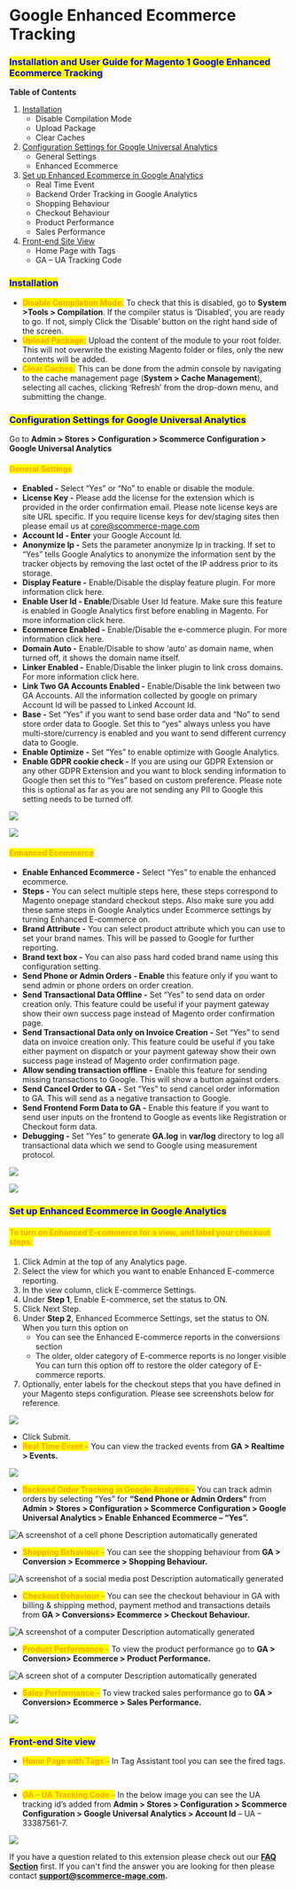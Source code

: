# Google Enhanced Ecommerce Tracking

### <mark style="color:blue;">Installation and User Guide for Magento 1 Google Enhanced Ecommerce Tracking</mark>

**Table of Contents**

1. [Installation ](google-enhanced-ecommerce-tracking.md#\_bookmark0)
   * Disable Compilation Mode&#x20;
   * Upload Package&#x20;
   * Clear Caches&#x20;
2. [Configuration Settings for Google Universal Analytics ](google-enhanced-ecommerce-tracking.md#\_bookmark4)
   * General Settings&#x20;
   * Enhanced Ecommerce&#x20;
3. [Set up Enhanced Ecommerce in Google Analytics ](google-enhanced-ecommerce-tracking.md#\_bookmark7)
   * Real Time Event&#x20;
   * Backend Order Tracking in Google Analytics&#x20;
   * Shopping Behaviour&#x20;
   * Checkout Behaviour&#x20;
   * Product Performance&#x20;
   * Sales Performance&#x20;
4. [Front-end Site View ](google-enhanced-ecommerce-tracking.md#\_bookmark14)
   * Home Page with Tags&#x20;
   * GA – UA Tracking Code&#x20;

### <mark style="color:blue;">Installation</mark> <a href="#_bookmark0" id="_bookmark0"></a>

* <mark style="color:orange;">**Disable Compilation Mode:**</mark> To check that this is disabled, go to **System >Tools > Compilation**. If the compiler status is ‘Disabled’, you are ready to go. If not, simply Click the ‘Disable’ button on the right hand side of the screen.
* <mark style="color:orange;">**Upload Package:**</mark> Upload the content of the module to your root folder. This will not overwrite the existing Magento folder or files, only the new contents will be added.
* <mark style="color:orange;">**Clear Caches:**</mark> This can be done from the admin console by navigating to the cache management page (**System > Cache Management**), selecting all caches, clicking ‘Refresh’ from the drop-down menu, and submitting the change.

### <mark style="color:blue;">Configuration Settings for Google Universal Analytics</mark> <a href="#_bookmark4" id="_bookmark4"></a>

Go to **Admin > Stores > Configuration > Scommerce Configuration > Google Universal Analytics**

#### <mark style="color:orange;">General Settings</mark> <a href="#_bookmark5" id="_bookmark5"></a>

* **Enabled -** Select “Yes” or “No” to enable or disable the module.
* **License Key -** Please add the license for the extension which is provided in the order confirmation email. Please note license keys are site URL specific. If you require license keys for dev/staging sites then please email us at [core@scommerce-mage.com](mailto:core@scommerce-mage.com)
* **Account Id - Enter** your Google Account Id.
* **Anonymize Ip -** Sets the parameter anonymize Ip in tracking. If set to “Yes” tells Google Analytics to anonymize the information sent by the tracker objects by removing the last octet of the IP address prior to its storage.
* **Display Feature -** Enable/Disable the display feature plugin. For more information click here.
* **Enable User Id - Enable**/Disable User Id feature. Make sure this feature is enabled in Google Analytics first before enabling in Magento. For more information click here.
* **Ecommerce Enabled -** Enable/Disable the e-commerce plugin. For more information click here.
* **Domain Auto -** Enable/Disable to show ‘auto’ as domain name, when turned off, it shows the domain name itself.
* **Linker Enabled -** Enable/Disable the linker plugin to link cross domains. For more information click here.
* **Link Two GA Accounts Enabled -** Enable/Disable the link between two GA Accounts. All the information collected by google on primary Account Id will be passed to Linked Account Id.
* **Base -** Set “Yes” if you want to send base order data and “No” to send store order data to Google. Set this to “yes” always unless you have multi-store/currency is enabled and you want to send different currency data to Google.
* **Enable Optimize -** Set “Yes” to enable optimize with Google Analytics.
* **Enable GDPR cookie check -** If you are using our GDPR Extension or any other GDPR Extension and you want to block sending information to Google then set this to “Yes” based on custom preference. Please note this is optional as far as you are not sending any PII to Google this setting needs to be turned off.

![](../../.gitbook/assets/m1ua\_general1.jpg)

![](../../.gitbook/assets/m1ua\_general2.jpg)

#### <mark style="color:orange;">Enhanced Ecommerce</mark> <a href="#_bookmark6" id="_bookmark6"></a>

* **Enable Enhanced Ecommerce -** Select “Yes” to enable the enhanced ecommerce.
* **Steps -** You can select multiple steps here, these steps correspond to Magento onepage standard checkout steps. Also make sure you add these same steps in Google Analytics under Ecommerce settings by turning Enhanced E-commerce on.
* **Brand Attribute -** You can select product attribute which you can use to set your brand names. This will be passed to Google for further reporting.
* **Brand text box -** You can also pass hard coded brand name using this configuration setting.
* **Send Phone or Admin Orders - Enable** this feature only if you want to send admin or phone orders on order creation.
* **Send Transactional Data Offline -** Set “Yes” to send data on order creation only. This feature could be useful if your payment gateway show their own success page instead of Magento order confirmation page.
* **Send Transactional Data only on Invoice Creation -** Set “Yes” to send data on invoice creation only. This feature could be useful if you take either payment on dispatch or your payment gateway show their own success page instead of Magento order confirmation page.
* **Allow sending transaction offline -** Enable this feature for sending missing transactions to Google. This will show a button against orders.
* **Send Cancel Order to GA -** Set “Yes” to send cancel order information to GA. This will send as a negative transaction to Google.
* **Send Frontend Form Data to GA -** Enable this feature if you want to send user inputs on the frontend to Google as events like Registration or Checkout form data.
* **Debugging -** Set “Yes” to generate **GA.log** in **var/log** directory to log all transactional data which we send to Google using measurement protocol.

![](../../.gitbook/assets/m1ua\_ee1.jpg)

![](../../.gitbook/assets/m1ua\_ee2.jpg)

### <mark style="color:blue;">Set up Enhanced Ecommerce in Google Analytics</mark> <a href="#_bookmark7" id="_bookmark7"></a>

#### <mark style="color:orange;">To turn on Enhanced E-commerce for a view, and label your checkout steps:</mark>

1. Click Admin at the top of any Analytics page.
2. Select the view for which you want to enable Enhanced E-commerce reporting.
3. In the view column, click E-commerce Settings.
4. Under **Step 1**, Enable E-commerce, set the status to ON.
5. Click Next Step.
6. Under **Step 2**, Enhanced Ecommerce Settings, set the status to ON. When you turn this option on
   * You can see the Enhanced E-commerce reports in the conversions section
   * The older, older category of E-commerce reports is no longer visible You can turn this option off to restore the older category of E-commerce reports.
7. Optionally, enter labels for the checkout steps that you have defined in your Magento steps configuration. Please see screenshots below for reference.

![](../../.gitbook/assets/m1ua\_eesetup.jpg)

* Click Submit.
* <mark style="color:orange;">**Real Time Event –**</mark> You can view the tracked events from **GA > Realtime > Events.**

![](../../.gitbook/assets/m1ua\_realtimeevent.jpg)

* <mark style="color:orange;">**Backend Order Tracking in Google Analytics –**</mark> You can track admin orders by selecting “Yes” for **“Send Phone or Admin Orders”** from **Admin > Stores > Configuration > Scommerce Configuration > Google Universal Analytics > Enable Enhanced Ecommerce – “Yes”.**

![A screenshot of a cell phone  Description automatically generated](<../../.gitbook/assets/5 (17)>)

* <mark style="color:orange;">**Shopping Behaviour –**</mark> You can see the shopping behaviour from **GA > Conversion > Ecommerce > Shopping Behaviour.**

![A screenshot of a social media post  Description automatically generated](<../../.gitbook/assets/6 (19)>)

* <mark style="color:orange;">**Checkout Behaviour –**</mark> You can see the checkout behaviour in GA with billing & shipping method, payment method and transactions details from **GA > Conversions> Ecommerce > Checkout Behaviour.**

![A screenshot of a computer  Description automatically generated](<../../.gitbook/assets/7 (33)>)

* <mark style="color:orange;">**Product Performance –**</mark> To view the product performance go to **GA > Conversion> Ecommerce > Product Performance.**

![A screen shot of a computer  Description automatically generated](<../../.gitbook/assets/8 (49)>)

* <mark style="color:orange;">**Sales Performance –**</mark> To view tracked sales performance go to **GA > Conversion> Ecommerce > Sales Performance.**

![](../../.gitbook/assets/m1uasalesperformance.jpg)

### <mark style="color:blue;">Front-end Site view</mark> <a href="#_bookmark14" id="_bookmark14"></a>

* <mark style="color:orange;">**Home Page with Tags –**</mark> In Tag Assistant tool you can see the fired tags.

![](<../../.gitbook/assets/10 (10)>)

* <mark style="color:orange;">**GA – UA Tracking Code –**</mark> In the below image you can see the UA tracking id’s added from **Admin > Stores > Configuration > Scommerce Configuration > Google Universal Analytics > Account Id** – UA – 33387561-7.

![](<../../.gitbook/assets/11 (30)>)

If you have a question related to this extension please check out our [**FAQ Section**](https://www.scommerce-mage.com/magento-google-enhanced-ecommerce-tracking.html#faq) first. If you can't find the answer you are looking for then please contact [**support@scommerce-mage.com**](mailto:core@scommerce-mage.com)**.**
